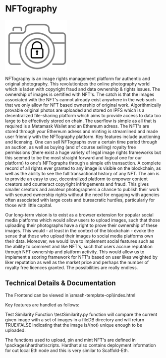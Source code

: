 <h1>NFTography</h1>

<img src="https://github.com/jan-o-e/NFTography/blob/main/NFTography.png" alt="drawing" width="200"/>

NFTography is an image rights management platform for authentic and original photography. This revolutionizes the online photography world which is laden with copyright fraud and data ownership & rights issues. The ownership of images is certified with NFT's. The catch is that the images associated with the NFT's cannot already exist anywhere in the web such that we only allow for NFT based ownership of original work. Algorithmically provable original photos are uploaded and stored on IPFS which is a decentralized file-sharing platform which aims to provide access to data too large to be effectively stored on chain. The userflow is simple as all that is required is a Metamask Wallet and an Ethereum adress. The NFT's are stored through your Ethereum adress and minting is streamlined and made user friendly with the NFTography platform. Key features include auctioning and licensing. One can sell NFTographs over a certain time period through an auction, as well as buying (and of course selling) royalty free permissions (there exist a huge variety of legal image rights frameworks but this seemed to be the most straight forward and logical one for our platform) to one's NFTographs through a simple eth transaction. A complete record of all rights ever granted to any image is visible on the blockchain, as well as the ability to see the full transactional history of any NFT. The aim is to provide an easy to use, decentralized platform to empower content creators and counteract copyright infringements and fraud. This gives smaller creators and amateur photographers a chance to publish their work with secured ownership rights without the need for engaging with agencies often associated with large costs and bureacratic hurdles, particularly for those with little capital.

Our long-term vision is to exist as a browser extension for popular social media platforms which would allow users to upload images, such that those uploading their photographs have a right to prove their ownership of these images. This would - at least in the context of the blockchain - evoke the sense that those who upload their images to social media platforms own their data. Moreover, we would love to implement social features such as the ability to comment and like NFT's, such that  users accrue reputation through NFT ownership and platform activity. This would allow us to implement a scoring framework for NFT's based on user likes weighted by liker reputation as well as the market price and perhaps the number of royalty free licences granted. The possibilities are really endless.

<h2>Technical Details & Documentation</h2>
The Frontend can be viewed in \smash-template-opl\index.html

Key features are handled as follows:

Test Similarity Function \testSimilarity.py function will compare the current given image with a set of images in a fileDB directory and will return TRUE/FALSE indicating that the image is/(not) unique enough to be uploaded.

The functions used to upload, pin and mint NFT's are defined in \packages\hardhat\scripts. Hardhat also contains deployment information for out local Eth node and this is very similar to Scaffold-Eth.
